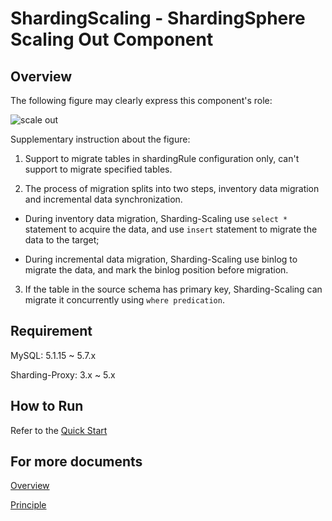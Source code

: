 # ShardingScaling - ShardingSphere Scaling Out Component

## Overview

The following figure may clearly express this component's role:

![scale out](https://user-images.githubusercontent.com/14773179/75600294-8516d500-5ae8-11ea-9635-5656b72242e3.png)

Supplementary instruction about the figure:

1. Support to migrate tables in shardingRule configuration only, can't support to migrate specified tables.

2. The process of migration splits into two steps, inventory data migration and incremental data synchronization.

  - During inventory data migration, Sharding-Scaling use `select *` statement to acquire the data, and use `insert` statement to migrate the data to the target;
   
  - During incremental data migration, Sharding-Scaling use binlog to migrate the data, and mark the binlog position before migration.

3. If the table in the source schema has primary key, Sharding-Scaling can migrate it concurrently using `where predication`.

## Requirement

MySQL: 5.1.15 ~ 5.7.x

Sharding-Proxy: 3.x ~ 5.x

## How to Run

Refer to the [Quick Start](./src/resources/document/manual/quick-start.en.md)

## For more documents

[Overview](./src/resources/document/features/_index.en.md)

[Principle](./src/resources/document/features/principle.en.md)
